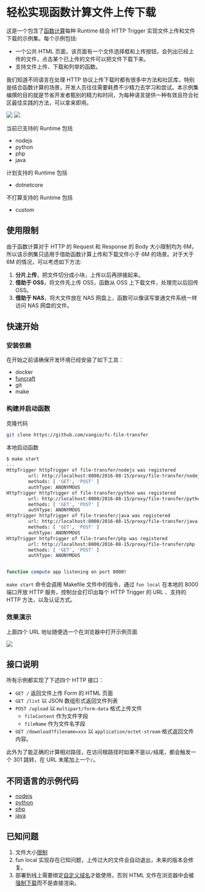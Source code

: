 # 轻松实现函数计算文件上传下载

这是一个包含了[函数计算](https://statistics.functioncompute.com/?title=%E8%BD%BB%E6%9D%BE%E5%AE%9E%E7%8E%B0%E5%87%BD%E6%95%B0%E8%AE%A1%E7%AE%97%E6%96%87%E4%BB%B6%E4%B8%8A%E4%BC%A0%E4%B8%8B%E8%BD%BD&author=%E5%80%9A%E8%B4%A4&src=article&url=http%3A%2F%2Ffc.console.aliyun.com%2F%3Ffctraceid%3DYXV0aG9yJTNEJUU1JTgwJTlBJUU4JUI0JUE0JTI2dGl0bGUlM0QlRTglQkQlQkIlRTYlOUQlQkUlRTUlQUUlOUUlRTclOEUlQjAlRTUlODclQkQlRTYlOTUlQjAlRTglQUUlQTElRTclQUUlOTclRTYlOTYlODclRTQlQkIlQjYlRTQlQjglOEElRTQlQkMlQTAlRTQlQjglOEIlRTglQkQlQkQ%3D)每种 Runtime 结合 HTTP Trigger 实现文件上传和文件下载的示例集。每个示例包括:

* 一个公共 HTML 页面，该页面有一个文件选择框和上传按钮，会列出已经上传的文件，点击某个已上传的文件可以把文件下载下来。
* 支持文件上传、下载和列举的函数。

我们知道不同语言在处理 HTTP 协议上传下载时都有很多中方法和社区库，特别是结合函数计算的场景，开发人员往往需要耗费不少精力去学习和尝试。本示例集编撰的目的就是节省开发者甄别的精力和时间，为每种语言提供一种有效且符合社区最佳实践的方法，可以拿来即用。

![](https://img.alicdn.com/tfs/TB1b4IzubY1gK0jSZTEXXXDQVXa-773-593.png)
![](https://data-analysis.cn-shanghai.log.aliyuncs.com/logstores/article-logs/track_ua.gif?APIVersion=0.6.0&title=%E8%BD%BB%E6%9D%BE%E5%AE%9E%E7%8E%B0%E5%87%BD%E6%95%B0%E8%AE%A1%E7%AE%97%E6%96%87%E4%BB%B6%E4%B8%8A%E4%BC%A0%E4%B8%8B%E8%BD%BD&author=%E5%80%9A%E8%B4%A4&src=article)

当前已支持的 Runtime 包括

* nodejs
* python
* php
* java

计划支持的 Runtime 包括

* dotnetcore

不打算支持的 Runtime 包括

* custom

## 使用限制

由于函数计算对于 HTTP 的 Request 和 Response 的 Body 大小限制均为 6M，所以该示例集只适用于借助函数计算上传和下载文件小于 6M 的场景。对于大于 6M 的情况，可以考虑如下方法:

1. **分片上传**，把文件切分成小块，上传以后再拼接起来。
2. **借助于 OSS**，将文件先上传 OSS，函数从 OSS 上下载文件，处理完以后回传 OSS。
3. **借助于 NAS**，将大文件放在 NAS 网盘上，函数可以像读写普通文件系统一样访问 NAS 网盘的文件。

## 快速开始

### 安装依赖

在开始之前请确保开发环境已经安装了如下工具：

* docker
* [funcraft](https://github.com/alibaba/funcraft/blob/master/docs/usage/installation-zh.md)
* git
* make

### 构建并启动函数

克隆代码

```bash
git clone https://github.com/vangie/fc-file-transfer
```

本地启动函数

```bash
$ make start
...
HttpTrigger httpTrigger of file-transfer/nodejs was registered
        url: http://localhost:8000/2016-08-15/proxy/file-transfer/nodejs
        methods: [ 'GET', 'POST' ]
        authType: ANONYMOUS
HttpTrigger httpTrigger of file-transfer/python was registered
        url: http://localhost:8000/2016-08-15/proxy/file-transfer/python
        methods: [ 'GET', 'POST' ]
        authType: ANONYMOUS
HttpTrigger httpTrigger of file-transfer/java was registered
        url: http://localhost:8000/2016-08-15/proxy/file-transfer/java
        methods: [ 'GET', 'POST' ]
        authType: ANONYMOUS
HttpTrigger httpTrigger of file-transfer/php was registered
        url: http://localhost:8000/2016-08-15/proxy/file-transfer/php
        methods: [ 'GET', 'POST' ]
        authType: ANONYMOUS


function compute app listening on port 8000!
```

`make start` 命令会调用 Makefile 文件中的指令，通过 `fun local` 在本地的 8000 端口开放 HTTP 服务，控制台会打印出每个 HTTP Trigger 的 URL 、支持的 HTTP 方法，以及认证方式。

### 效果演示

上面四个 URL 地址随便选一个在浏览器中打开示例页面

![](https://img.alicdn.com/tfs/TB1SCQxukT2gK0jSZFkXXcIQFXa-839-479.gif)

## 接口说明

所有示例都实现了下述四个 HTTP 接口：

* `GET /` 返回文件上传 Form 的 HTML 页面
* `GET /list` 以 JSON 数组形式返回文件列表
* `POST /upload` 以 `multipart/form-data` 格式上传文件
  * `fileContent` 作为文件字段
  * `fileName` 作为文件名字段
* `GET /download?filename=xxx` 以 `application/octet-stream` 格式返回文件内容。

此外为了能正确的计算相对路径，在访问根路径时如果不是以`/`结尾，都会触发一个 301 跳转，在 URL 末尾加上一个`/`。

## 不同语言的示例代码

* [nodejs](https://github.com/vangie/fc-file-transfer/blob/master/nodejs/index.js)
* [python](https://github.com/vangie/fc-file-transfer/blob/master/python/index.py)
* [php](https://github.com/vangie/fc-file-transfer/blob/master/php/index.php)
* [java](https://github.com/vangie/fc-file-transfer/blob/master/java/src/main/java/example/App.java)

## 已知问题

1. 文件大小[限制](#使用限制)
2. fun local 实现存在已知问题，上传过大的文件会自动退出，未来的版本会修复。
3. 部署到线上需要绑定[自定义域名](https://help.aliyun.com/document_detail/90722.html)才能使用，否则 HTML 文件在浏览器中会被[强制下载](https://help.aliyun.com/knowledge_detail/56103.html#HTTP-Trigger-compulsory-header)而不是直接渲染。
